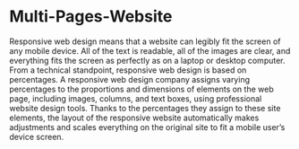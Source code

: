 # Multi-Pages-Website
Responsive web design means that a website can legibly fit the screen of any mobile device.
All of the text is readable, all of the images are clear, and everything fits the screen as perfectly as on a laptop or desktop computer.
From a technical standpoint, responsive web design is based on percentages.
A responsive web design company assigns varying percentages to the proportions and dimensions of elements on the web page, including images, columns, and text boxes, using professional website design tools.
Thanks to the percentages they assign to these site elements, the layout of the responsive website automatically makes adjustments and scales everything on the original site to fit a mobile user’s device screen.
